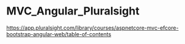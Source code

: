 # MVC_Angular_Pluralsight
https://app.pluralsight.com/library/courses/aspnetcore-mvc-efcore-bootstrap-angular-web/table-of-contents
